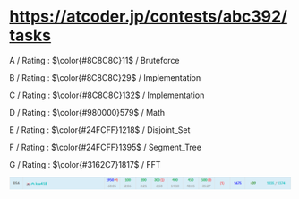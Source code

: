 # https://atcoder.jp/contests/abc392/tasks

A / Rating : $\color{#8C8C8C}11$ / Bruteforce

B / Rating : $\color{#8C8C8C}29$ / Implementation

C / Rating : $\color{#8C8C8C}132$ / Implementation

D / Rating : $\color{#980000}579$ / Math

E / Rating : $\color{#24FCFF}1218$ / Disjoint_Set

F / Rating : $\color{#24FCFF}1395$ / Segment_Tree

G / Rating : $\color{#3162C7}1817$ / FFT

![My Image](https://github.com/kss418/Atcoder/blob/main/ABC/Images/Standings/392.png)

